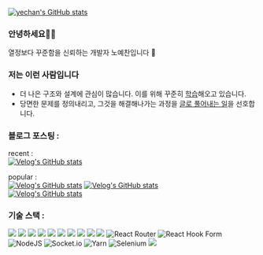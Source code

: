 [![yechan's GitHub stats](https://github-readme-stats.vercel.app/api?username=noy3928&hide=stars,issues&show_icons=true&count_private=true&theme=tokyonight)](https://github.com/noy3928/github-readme-stats)


### 안녕하세요👋🏻 
 열정보다 꾸준함을 신뢰하는 개발자 노예찬입니다 🐢

### 저는 이런 사람입니다

- 더 나은 구조와 설계에 관심이 많습니다. 이를 위해 꾸준히 [학습](https://github.com/noy3928/TIL#%ED%81%B4%EB%A6%B0-%EC%95%84%ED%82%A4%ED%85%8D%EC%B2%98)해오고 있습니다.  
- 당면한 문제를 정의내리고, 그것을 해결해나가는 과정을 [글로 풀어내는 일](https://velog.io/@yesbb)을 선호합니다. 


### 블로그 포스팅 : 
recent :   
[![Velog's GitHub stats](https://velog-readme-stats.vercel.app/api?name=yesbb&slug=네비게이션바를-설계하는-더-나은-방법)](https://velog.io/@yesbb/%EB%84%A4%EB%B9%84%EA%B2%8C%EC%9D%B4%EC%85%98%EB%B0%94%EB%A5%BC-%EC%84%A4%EA%B3%84%ED%95%98%EB%8A%94-%EB%8D%94-%EB%82%98%EC%9D%80-%EB%B0%A9%EB%B2%95)

popular :    
[![Velog's GitHub stats](https://velog-readme-stats.vercel.app/api?name=yesbb&slug=리액트에서-의존성-역전-원칙을-적용해보았다feat.-좋은설계란무엇일까)]([https://velog.io/@yesbb/Nextjs%EC%97%90%EC%84%9C-%EC%9D%B4%EB%AF%B8%EC%A7%80-%EC%B5%9C%EC%A0%81%ED%99%94%ED%95%98%EA%B8%B0](https://velog.io/@yesbb/%EB%A6%AC%EC%95%A1%ED%8A%B8%EC%97%90%EC%84%9C-%EC%9D%98%EC%A1%B4%EC%84%B1-%EC%97%AD%EC%A0%84-%EC%9B%90%EC%B9%99%EC%9D%84-%EC%A0%81%EC%9A%A9%ED%95%B4%EB%B3%B4%EC%95%98%EB%8B%A4feat.-%EC%A2%8B%EC%9D%80%EC%84%A4%EA%B3%84%EB%9E%80%EB%AC%B4%EC%97%87%EC%9D%BC%EA%B9%8C))   
[![Velog's GitHub stats](https://velog-readme-stats.vercel.app/api?name=yesbb&slug=Nextjs에서-이미지-최적화하기)](https://velog.io/@yesbb/Nextjs%EC%97%90%EC%84%9C-%EC%9D%B4%EB%AF%B8%EC%A7%80-%EC%B5%9C%EC%A0%81%ED%99%94%ED%95%98%EA%B8%B0)   
[![Velog's GitHub stats](https://velog-readme-stats.vercel.app/api?name=yesbb&slug=virtual-dom의-성능이-더-좋은이유)](https://velog.io/@yesbb/virtual-dom%EC%9D%98-%EC%84%B1%EB%8A%A5%EC%9D%B4-%EB%8D%94-%EC%A2%8B%EC%9D%80%EC%9D%B4%EC%9C%A0)

### 기술 스택 :

<img src="https://img.shields.io/badge/javascript-F7DF1E?style=for-the-badge&logo=javascript&logoColor=black"> <img src="https://img.shields.io/badge/react-61DAFB?style=for-the-badge&logo=react&logoColor=black"> <img src="https://img.shields.io/badge/typescript-3178C6?style=for-the-badge&logo=typescript&logoColor=black"> <img src="https://img.shields.io/badge/Next-black?style=for-the-badge&logo=next.js&logoColor=white"/> <img src="https://img.shields.io/badge/github%20actions-%232671E5.svg?style=for-the-badge&logo=githubactions&logoColor=white"/> <img src="https://img.shields.io/badge/redux-%23593d88.svg?style=for-the-badge&logo=redux&logoColor=white" /> <img src="https://img.shields.io/badge/-jest-%23C21325?style=for-the-badge&logo=jest&logoColor=white" /> <img src="https://img.shields.io/badge/-TestingLibrary-%23E33332?style=for-the-badge&logo=testing-library&logoColor=white"/> <img src="https://img.shields.io/badge/React%20Hook%20Form-%23EC5990.svg?style=for-the-badge&logo=reacthookform&logoColor=white"/> <img src="https://img.shields.io/badge/MUI-%230081CB.svg?style=for-the-badge&logo=mui&logoColor=white"/> ![React Router](https://img.shields.io/badge/React_Router-CA4245?style=for-the-badge&logo=react-router&logoColor=white)
![React Hook Form](https://img.shields.io/badge/React%20Hook%20Form-%23EC5990.svg?style=for-the-badge&logo=reacthookform&logoColor=white) ![NodeJS](https://img.shields.io/badge/node.js-6DA55F?style=for-the-badge&logo=node.js&logoColor=white) ![Socket.io](https://img.shields.io/badge/Socket.io-black?style=for-the-badge&logo=socket.io&badgeColor=010101) ![Yarn](https://img.shields.io/badge/yarn-%232C8EBB.svg?style=for-the-badge&logo=yarn&logoColor=white) ![Selenium](https://img.shields.io/badge/-selenium-%43B02A?style=for-the-badge&logo=selenium&logoColor=white) <img src="https://img.shields.io/badge/MongoDB-%234ea94b.svg?style=for-the-badge&logo=mongodb&logoColor=white"/>





